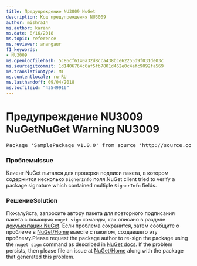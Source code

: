 ```yaml
---
title: Предупреждение NU3009 NuGet
description: Код предупреждения NU3009
author: mishra14
ms.author: karann
ms.date: 8/16/2018
ms.topic: reference
ms.reviewer: anangaur
f1_keywords:
- NU3009
ms.openlocfilehash: 5c86cf6140a32d8cca438bce62255d9f031de03c
ms.sourcegitcommit: 1d1406764c6af5fb7801d462e0c4afc9092fa569
ms.translationtype: MT
ms.contentlocale: ru-RU
ms.lasthandoff: 09/04/2018
ms.locfileid: "43549916"
---
```

# <a name="nuget-warning-nu3009"></a><span data-ttu-id="da9e0-103">Предупреждение NU3009 NuGet</span><span class="sxs-lookup"><span data-stu-id="da9e0-103">NuGet Warning NU3009</span></span>

<pre>Package 'SamplePackage v1.0.0' from source 'http://source.com/index.json': The package signature file does not contain exactly one primary signature.</pre>

### <a name="issue"></a><span data-ttu-id="da9e0-104">Проблеми</span><span class="sxs-lookup"><span data-stu-id="da9e0-104">Issue</span></span>

<span data-ttu-id="da9e0-105">Клиент NuGet пытался для проверки подписи пакета, в котором содержится несколько `SignerInfo` поля.</span><span class="sxs-lookup"><span data-stu-id="da9e0-105">NuGet client tried to verify a package signature which contained multiple `SignerInfo` fields.</span></span>


### <a name="solution"></a><span data-ttu-id="da9e0-106">Решение</span><span class="sxs-lookup"><span data-stu-id="da9e0-106">Solution</span></span>

<span data-ttu-id="da9e0-107">Пожалуйста, запросите автору пакета для повторного подписания пакета с помощью `nuget sign` команды, как описано в разделе [документации NuGet](https://docs.microsoft.com/en-us/nuget/create-packages/sign-a-package). Если проблема сохранится, затем сообщите о проблеме в [NuGet/Home](https://github.com/NuGet/Home/issues) вместе с пакетом, создавшего эту проблему.</span><span class="sxs-lookup"><span data-stu-id="da9e0-107">Please request the package author to re-sign the package using the `nuget sign` command as described in [NuGet docs](https://docs.microsoft.com/en-us/nuget/create-packages/sign-a-package). If the problem persists, then please file an issue at [NuGet/Home](https://github.com/NuGet/Home/issues) along with the package that generated this problem.</span></span>


